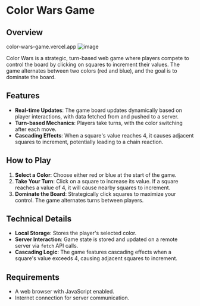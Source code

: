 # Color Wars Game

## Overview
color-wars-game.vercel.app
![image](https://github.com/user-attachments/assets/33f7395c-0701-4928-8a0f-abc9e11beae1)

Color Wars is a strategic, turn-based web game where players compete to control the board by clicking on squares to increment their values. The game alternates between two colors (red and blue), and the goal is to dominate the board.

## Features

- **Real-time Updates**: The game board updates dynamically based on player interactions, with data fetched from and pushed to a server.
- **Turn-based Mechanics**: Players take turns, with the color switching after each move.
- **Cascading Effects**: When a square's value reaches 4, it causes adjacent squares to increment, potentially leading to a chain reaction.

## How to Play

1. **Select a Color**: Choose either red or blue at the start of the game.
2. **Take Your Turn**: Click on a square to increase its value. If a square reaches a value of 4, it will cause nearby squares to increment.
3. **Dominate the Board**: Strategically click squares to maximize your control. The game alternates turns between players.

## Technical Details

- **Local Storage**: Stores the player's selected color.
- **Server Interaction**: Game state is stored and updated on a remote server via `fetch` API calls.
- **Cascading Logic**: The game features cascading effects when a square's value exceeds 4, causing adjacent squares to increment.

## Requirements

- A web browser with JavaScript enabled.
- Internet connection for server communication.
